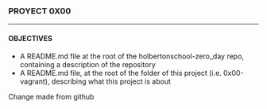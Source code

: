 ### PROYECT 0X00
--- 
#### OBJECTIVES
- A README.md file at the root of the holbertonschool-zero_day repo, containing a description of the repository  
- A README.md file, at the root of the folder of this project (i.e. 0x00-vagrant), describing what this project is about  

Change made from github
